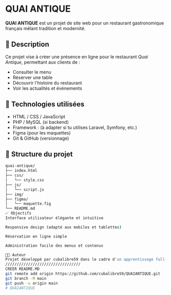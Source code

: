 # QUAI ANTIQUE

**QUAI ANTIQUE** est un projet de site web pour un restaurant gastronomique français mêlant tradition et modernité.

## 🧾 Description

Ce projet vise à créer une présence en ligne pour le restaurant *Quai Antique*, permettant aux clients de :

- Consulter le menu
- Réserver une table
- Découvrir l'histoire du restaurant
- Voir les actualités et événements

## 🚀 Technologies utilisées

- HTML / CSS / JavaScript
- PHP / MySQL (si backend)
- Framework : (à adapter si tu utilises Laravel, Symfony, etc.)
- Figma (pour les maquettes)
- Git & GitHub (versionnage)

## 📁 Structure du projet

```bash
quai-antique/
├── index.html
├── css/
│   └── style.css
├── js/
│   └── script.js
├── img/
├── figma/
│   └── maquette.fig
└── README.md
✅ Objectifs
Interface utilisateur élégante et intuitive

Responsive design (adapté aux mobiles et tablettes)

Réservation en ligne simple

Administration facile des menus et contenus

👨‍🍳 Auteur
Projet développé par cubalibre59 dans le cadre d'un apprentissage full-stack ou d'une mission web.
/////////////////////////////////
CREER README.MD 
git remote add origin https://github.com/cubalibre59/QUAIANTIQUE.git
git branch -M main
git push -u origin main
# QUAIANTIQUE
